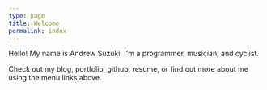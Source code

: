 ```yaml
---
type: page
title: Welcome
permalink: index
---
```


Hello! My name is Andrew Suzuki. I'm a programmer, musician, and cyclist.

Check out my blog, portfolio, github, resume, or find out more about me using the menu links above.
